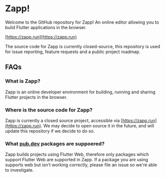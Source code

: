 # Zapp!

Welcome to the GitHub repository for Zapp! An online editor allowing you to build Flutter applications in the browser.

[https://zapp.run](https://zapp.run)

The source code for Zapp is currently closed-source, this repository is used for issue reporting, feature requests and a public project roadmap.


## FAQs

### What is Zapp?

Zapp is an online developer environment for building, running and sharing Flutter projects in the browser.

### Where is the source code for Zapp?

Zapp is currently a closed source project, accessible via [https://zapp.run](https://zapp.run). We may decide to open source it in the future, and will update this repository if we decide to do so.

### What [pub.dev](https://pub.dev) packages are suppoered?

Zapp builds projects using Flutter Web, therefore only packages which support Flutter Web are supported in Zapp. If a package you are using supports web but isn't working correctly, please file an issue so we're able to investigate.

